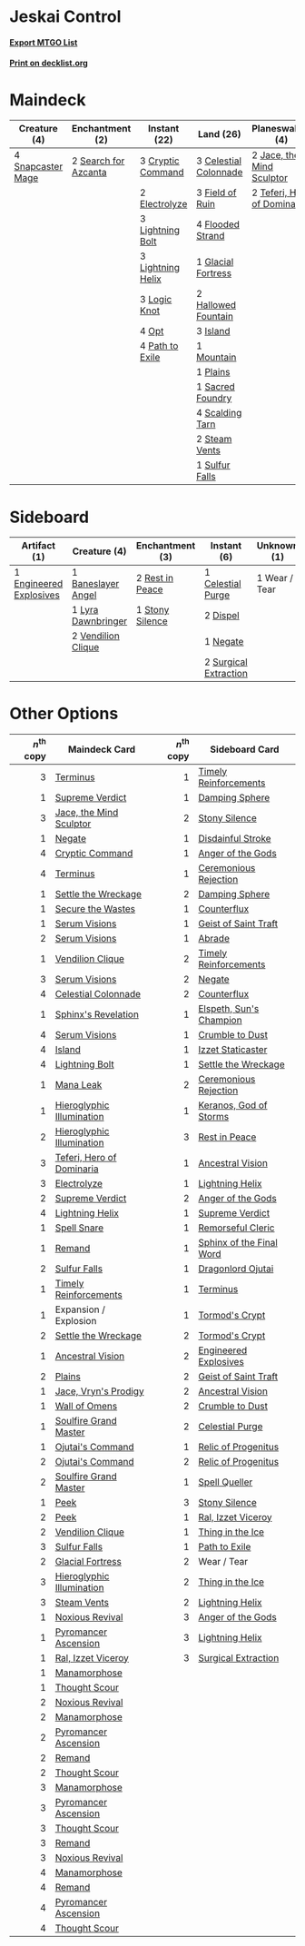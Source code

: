 # Jeskai Control

#### [Export MTGO List](../collection/Jeskai%20Control/Jeskai%20Control.txt)
#### [Print on decklist.org](http://decklist.org/?deckmain=3%09Celestial%20Colonnade%0A3%09Cryptic%20Command%0A2%09Electrolyze%0A3%09Field%20of%20Ruin%0A4%09Flooded%20Strand%0A1%09Glacial%20Fortress%0A2%09Hallowed%20Fountain%0A3%09Island%0A2%09Jace,%20the%20Mind%20Sculptor%0A3%09Lightning%20Bolt%0A3%09Lightning%20Helix%0A3%09Logic%20Knot%0A1%09Mountain%0A4%09Opt%0A4%09Path%20to%20Exile%0A1%09Plains%0A1%09Sacred%20Foundry%0A4%09Scalding%20Tarn%0A2%09Search%20for%20Azcanta%0A4%09Snapcaster%20Mage%0A2%09Steam%20Vents%0A1%09Sulfur%20Falls%0A2%09Teferi,%20Hero%20of%20Dominaria%0A2%09Terminus&deckside=1%09Baneslayer%20Angel%0A1%09Celestial%20Purge%0A2%09Dispel%0A1%09Engineered%20Explosives%0A1%09Lyra%20Dawnbringer%0A1%09Negate%0A2%09Rest%20in%20Peace%0A1%09Stony%20Silence%0A2%09Surgical%20Extraction%0A2%09Vendilion%20Clique%0A1%09Wear%20/%20Tear)
# Maindeck

|                                        Creature (4)                                        |                                        Enchantment (2)                                        |                                        Instant (22)                                        |                                           Land (26)                                            |                                           Planeswalker (4)                                           |                                     Sorcery (2)                                     |
|--------------------------------------------------------------------------------------------|-----------------------------------------------------------------------------------------------|--------------------------------------------------------------------------------------------|------------------------------------------------------------------------------------------------|------------------------------------------------------------------------------------------------------|-------------------------------------------------------------------------------------|
|4 [Snapcaster Mage](http://gatherer.wizards.com/Pages/Card/Details.aspx?multiverseid=425875)|2 [Search for Azcanta](http://gatherer.wizards.com/Pages/Card/Details.aspx?multiverseid=435226)|3 [Cryptic Command](http://gatherer.wizards.com/Pages/Card/Details.aspx?multiverseid=370439)|3 [Celestial Colonnade](http://gatherer.wizards.com/Pages/Card/Details.aspx?multiverseid=177545)|2 [Jace, the Mind Sculptor](http://gatherer.wizards.com/Pages/Card/Details.aspx?multiverseid=382979)  |2 [Terminus](http://gatherer.wizards.com/Pages/Card/Details.aspx?multiverseid=425851)|
|                                                                                            |                                                                                               |2 [Electrolyze](http://gatherer.wizards.com/Pages/Card/Details.aspx?multiverseid=370376)    |3 [Field of Ruin](http://gatherer.wizards.com/Pages/Card/Details.aspx?multiverseid=435415)      |2 [Teferi, Hero of Dominaria](http://gatherer.wizards.com/Pages/Card/Details.aspx?multiverseid=443095)|                                                                                     |
|                                                                                            |                                                                                               |3 [Lightning Bolt](http://gatherer.wizards.com/Pages/Card/Details.aspx?multiverseid=234704) |4 [Flooded Strand](http://gatherer.wizards.com/Pages/Card/Details.aspx?multiverseid=405098)     |                                                                                                      |                                                                                     |
|                                                                                            |                                                                                               |3 [Lightning Helix](http://gatherer.wizards.com/Pages/Card/Details.aspx?multiverseid=205361)|1 [Glacial Fortress](http://gatherer.wizards.com/Pages/Card/Details.aspx?multiverseid=435416)   |                                                                                                      |                                                                                     |
|                                                                                            |                                                                                               |3 [Logic Knot](http://gatherer.wizards.com/Pages/Card/Details.aspx?multiverseid=370529)     |2 [Hallowed Fountain](http://gatherer.wizards.com/Pages/Card/Details.aspx?multiverseid=405100)  |                                                                                                      |                                                                                     |
|                                                                                            |                                                                                               |4 [Opt](http://gatherer.wizards.com/Pages/Card/Details.aspx?multiverseid=435217)            |3 [Island](http://gatherer.wizards.com/Pages/Card/Details.aspx?multiverseid=439602)             |                                                                                                      |                                                                                     |
|                                                                                            |                                                                                               |4 [Path to Exile](http://gatherer.wizards.com/Pages/Card/Details.aspx?multiverseid=370408)  |1 [Mountain](http://gatherer.wizards.com/Pages/Card/Details.aspx?multiverseid=439604)           |                                                                                                      |                                                                                     |
|                                                                                            |                                                                                               |                                                                                            |1 [Plains](http://gatherer.wizards.com/Pages/Card/Details.aspx?multiverseid=439601)             |                                                                                                      |                                                                                     |
|                                                                                            |                                                                                               |                                                                                            |1 [Sacred Foundry](http://gatherer.wizards.com/Pages/Card/Details.aspx?multiverseid=405106)     |                                                                                                      |                                                                                     |
|                                                                                            |                                                                                               |                                                                                            |4 [Scalding Tarn](http://gatherer.wizards.com/Pages/Card/Details.aspx?multiverseid=426069)      |                                                                                                      |                                                                                     |
|                                                                                            |                                                                                               |                                                                                            |2 [Steam Vents](http://gatherer.wizards.com/Pages/Card/Details.aspx?multiverseid=405109)        |                                                                                                      |                                                                                     |
|                                                                                            |                                                                                               |                                                                                            |1 [Sulfur Falls](http://gatherer.wizards.com/Pages/Card/Details.aspx?multiverseid=241987)       |                                                                                                      |                                                                                     |


# Sideboard

|                                           Artifact (1)                                           |                                        Creature (4)                                         |                                     Enchantment (3)                                      |                                          Instant (6)                                           | Unknown (1) |
|--------------------------------------------------------------------------------------------------|---------------------------------------------------------------------------------------------|------------------------------------------------------------------------------------------|------------------------------------------------------------------------------------------------|-------------|
|1 [Engineered Explosives](http://gatherer.wizards.com/Pages/Card/Details.aspx?multiverseid=370549)|1 [Baneslayer Angel](http://gatherer.wizards.com/Pages/Card/Details.aspx?multiverseid=401633)|2 [Rest in Peace](http://gatherer.wizards.com/Pages/Card/Details.aspx?multiverseid=442021)|1 [Celestial Purge](http://gatherer.wizards.com/Pages/Card/Details.aspx?multiverseid=397699)    |1 Wear / Tear|
|                                                                                                  |1 [Lyra Dawnbringer](http://gatherer.wizards.com/Pages/Card/Details.aspx?multiverseid=442914)|1 [Stony Silence](http://gatherer.wizards.com/Pages/Card/Details.aspx?multiverseid=425850)|2 [Dispel](http://gatherer.wizards.com/Pages/Card/Details.aspx?multiverseid=201562)             |             |
|                                                                                                  |2 [Vendilion Clique](http://gatherer.wizards.com/Pages/Card/Details.aspx?multiverseid=370390)|                                                                                          |1 [Negate](http://gatherer.wizards.com/Pages/Card/Details.aspx?multiverseid=447135)             |             |
|                                                                                                  |                                                                                             |                                                                                          |2 [Surgical Extraction](http://gatherer.wizards.com/Pages/Card/Details.aspx?multiverseid=397706)|             |


# Other Options

|*n*<sup>th</sup> copy|                                           Maindeck Card                                            |*n*<sup>th</sup> copy|                                          Sideboard Card                                           |
|--------------------:|----------------------------------------------------------------------------------------------------|--------------------:|---------------------------------------------------------------------------------------------------|
|                    3|[Terminus](http://gatherer.wizards.com/Pages/Card/Details.aspx?multiverseid=425851)                 |                    1|[Timely Reinforcements](http://gatherer.wizards.com/Pages/Card/Details.aspx?multiverseid=220074)   |
|                    1|[Supreme Verdict](http://gatherer.wizards.com/Pages/Card/Details.aspx?multiverseid=438776)          |                    1|[Damping Sphere](http://gatherer.wizards.com/Pages/Card/Details.aspx?multiverseid=443101)          |
|                    3|[Jace, the Mind Sculptor](http://gatherer.wizards.com/Pages/Card/Details.aspx?multiverseid=382979)  |                    2|[Stony Silence](http://gatherer.wizards.com/Pages/Card/Details.aspx?multiverseid=425850)           |
|                    1|[Negate](http://gatherer.wizards.com/Pages/Card/Details.aspx?multiverseid=447135)                   |                    1|[Disdainful Stroke](http://gatherer.wizards.com/Pages/Card/Details.aspx?multiverseid=446776)       |
|                    4|[Cryptic Command](http://gatherer.wizards.com/Pages/Card/Details.aspx?multiverseid=370439)          |                    1|[Anger of the Gods](http://gatherer.wizards.com/Pages/Card/Details.aspx?multiverseid=438682)       |
|                    4|[Terminus](http://gatherer.wizards.com/Pages/Card/Details.aspx?multiverseid=425851)                 |                    1|[Ceremonious Rejection](http://gatherer.wizards.com/Pages/Card/Details.aspx?multiverseid=417613)   |
|                    1|[Settle the Wreckage](http://gatherer.wizards.com/Pages/Card/Details.aspx?multiverseid=435186)      |                    2|[Damping Sphere](http://gatherer.wizards.com/Pages/Card/Details.aspx?multiverseid=443101)          |
|                    1|[Secure the Wastes](http://gatherer.wizards.com/Pages/Card/Details.aspx?multiverseid=394683)        |                    1|[Counterflux](http://gatherer.wizards.com/Pages/Card/Details.aspx?multiverseid=405183)             |
|                    1|[Serum Visions](http://gatherer.wizards.com/Pages/Card/Details.aspx?multiverseid=425874)            |                    1|[Geist of Saint Traft](http://gatherer.wizards.com/Pages/Card/Details.aspx?multiverseid=409577)    |
|                    2|[Serum Visions](http://gatherer.wizards.com/Pages/Card/Details.aspx?multiverseid=425874)            |                    1|[Abrade](http://gatherer.wizards.com/Pages/Card/Details.aspx?multiverseid=430772)                  |
|                    1|[Vendilion Clique](http://gatherer.wizards.com/Pages/Card/Details.aspx?multiverseid=370390)         |                    2|[Timely Reinforcements](http://gatherer.wizards.com/Pages/Card/Details.aspx?multiverseid=220074)   |
|                    3|[Serum Visions](http://gatherer.wizards.com/Pages/Card/Details.aspx?multiverseid=425874)            |                    2|[Negate](http://gatherer.wizards.com/Pages/Card/Details.aspx?multiverseid=447135)                  |
|                    4|[Celestial Colonnade](http://gatherer.wizards.com/Pages/Card/Details.aspx?multiverseid=177545)      |                    2|[Counterflux](http://gatherer.wizards.com/Pages/Card/Details.aspx?multiverseid=405183)             |
|                    1|[Sphinx's Revelation](http://gatherer.wizards.com/Pages/Card/Details.aspx?multiverseid=426012)      |                    1|[Elspeth, Sun's Champion](http://gatherer.wizards.com/Pages/Card/Details.aspx?multiverseid=394361) |
|                    4|[Serum Visions](http://gatherer.wizards.com/Pages/Card/Details.aspx?multiverseid=425874)            |                    1|[Crumble to Dust](http://gatherer.wizards.com/Pages/Card/Details.aspx?multiverseid=401850)         |
|                    4|[Island](http://gatherer.wizards.com/Pages/Card/Details.aspx?multiverseid=439602)                   |                    1|[Izzet Staticaster](http://gatherer.wizards.com/Pages/Card/Details.aspx?multiverseid=253638)       |
|                    4|[Lightning Bolt](http://gatherer.wizards.com/Pages/Card/Details.aspx?multiverseid=234704)           |                    1|[Settle the Wreckage](http://gatherer.wizards.com/Pages/Card/Details.aspx?multiverseid=435186)     |
|                    1|[Mana Leak](http://gatherer.wizards.com/Pages/Card/Details.aspx?multiverseid=397773)                |                    2|[Ceremonious Rejection](http://gatherer.wizards.com/Pages/Card/Details.aspx?multiverseid=417613)   |
|                    1|[Hieroglyphic Illumination](http://gatherer.wizards.com/Pages/Card/Details.aspx?multiverseid=426759)|                    1|[Keranos, God of Storms](http://gatherer.wizards.com/Pages/Card/Details.aspx?multiverseid=380442)  |
|                    2|[Hieroglyphic Illumination](http://gatherer.wizards.com/Pages/Card/Details.aspx?multiverseid=426759)|                    3|[Rest in Peace](http://gatherer.wizards.com/Pages/Card/Details.aspx?multiverseid=442021)           |
|                    3|[Teferi, Hero of Dominaria](http://gatherer.wizards.com/Pages/Card/Details.aspx?multiverseid=443095)|                    1|[Ancestral Vision](http://gatherer.wizards.com/Pages/Card/Details.aspx?multiverseid=438608)        |
|                    3|[Electrolyze](http://gatherer.wizards.com/Pages/Card/Details.aspx?multiverseid=370376)              |                    1|[Lightning Helix](http://gatherer.wizards.com/Pages/Card/Details.aspx?multiverseid=205361)         |
|                    2|[Supreme Verdict](http://gatherer.wizards.com/Pages/Card/Details.aspx?multiverseid=438776)          |                    2|[Anger of the Gods](http://gatherer.wizards.com/Pages/Card/Details.aspx?multiverseid=438682)       |
|                    4|[Lightning Helix](http://gatherer.wizards.com/Pages/Card/Details.aspx?multiverseid=205361)          |                    1|[Supreme Verdict](http://gatherer.wizards.com/Pages/Card/Details.aspx?multiverseid=438776)         |
|                    1|[Spell Snare](http://gatherer.wizards.com/Pages/Card/Details.aspx?multiverseid=370447)              |                    1|[Remorseful Cleric](http://gatherer.wizards.com/Pages/Card/Details.aspx?multiverseid=447169)       |
|                    1|[Remand](http://gatherer.wizards.com/Pages/Card/Details.aspx?multiverseid=397881)                   |                    1|[Sphinx of the Final Word](http://gatherer.wizards.com/Pages/Card/Details.aspx?multiverseid=407573)|
|                    2|[Sulfur Falls](http://gatherer.wizards.com/Pages/Card/Details.aspx?multiverseid=241987)             |                    1|[Dragonlord Ojutai](http://gatherer.wizards.com/Pages/Card/Details.aspx?multiverseid=394549)       |
|                    1|[Timely Reinforcements](http://gatherer.wizards.com/Pages/Card/Details.aspx?multiverseid=220074)    |                    1|[Terminus](http://gatherer.wizards.com/Pages/Card/Details.aspx?multiverseid=425851)                |
|                    1|Expansion / Explosion                                                                               |                    1|[Tormod's Crypt](http://gatherer.wizards.com/Pages/Card/Details.aspx?multiverseid=389723)          |
|                    2|[Settle the Wreckage](http://gatherer.wizards.com/Pages/Card/Details.aspx?multiverseid=435186)      |                    2|[Tormod's Crypt](http://gatherer.wizards.com/Pages/Card/Details.aspx?multiverseid=389723)          |
|                    1|[Ancestral Vision](http://gatherer.wizards.com/Pages/Card/Details.aspx?multiverseid=438608)         |                    2|[Engineered Explosives](http://gatherer.wizards.com/Pages/Card/Details.aspx?multiverseid=370549)   |
|                    2|[Plains](http://gatherer.wizards.com/Pages/Card/Details.aspx?multiverseid=439601)                   |                    2|[Geist of Saint Traft](http://gatherer.wizards.com/Pages/Card/Details.aspx?multiverseid=409577)    |
|                    1|[Jace, Vryn's Prodigy](http://gatherer.wizards.com/Pages/Card/Details.aspx?multiverseid=439335)     |                    2|[Ancestral Vision](http://gatherer.wizards.com/Pages/Card/Details.aspx?multiverseid=438608)        |
|                    1|[Wall of Omens](http://gatherer.wizards.com/Pages/Card/Details.aspx?multiverseid=413576)            |                    2|[Crumble to Dust](http://gatherer.wizards.com/Pages/Card/Details.aspx?multiverseid=401850)         |
|                    1|[Soulfire Grand Master](http://gatherer.wizards.com/Pages/Card/Details.aspx?multiverseid=391927)    |                    2|[Celestial Purge](http://gatherer.wizards.com/Pages/Card/Details.aspx?multiverseid=397699)         |
|                    1|[Ojutai's Command](http://gatherer.wizards.com/Pages/Card/Details.aspx?multiverseid=394642)         |                    1|[Relic of Progenitus](http://gatherer.wizards.com/Pages/Card/Details.aspx?multiverseid=205326)     |
|                    2|[Ojutai's Command](http://gatherer.wizards.com/Pages/Card/Details.aspx?multiverseid=394642)         |                    2|[Relic of Progenitus](http://gatherer.wizards.com/Pages/Card/Details.aspx?multiverseid=205326)     |
|                    2|[Soulfire Grand Master](http://gatherer.wizards.com/Pages/Card/Details.aspx?multiverseid=391927)    |                    1|[Spell Queller](http://gatherer.wizards.com/Pages/Card/Details.aspx?multiverseid=414494)           |
|                    1|[Peek](http://gatherer.wizards.com/Pages/Card/Details.aspx?multiverseid=30686)                      |                    3|[Stony Silence](http://gatherer.wizards.com/Pages/Card/Details.aspx?multiverseid=425850)           |
|                    2|[Peek](http://gatherer.wizards.com/Pages/Card/Details.aspx?multiverseid=30686)                      |                    1|[Ral, Izzet Viceroy](http://gatherer.wizards.com/Pages/Card/Details.aspx?multiverseid=452945)      |
|                    2|[Vendilion Clique](http://gatherer.wizards.com/Pages/Card/Details.aspx?multiverseid=370390)         |                    1|[Thing in the Ice](http://gatherer.wizards.com/Pages/Card/Details.aspx?multiverseid=409836)        |
|                    3|[Sulfur Falls](http://gatherer.wizards.com/Pages/Card/Details.aspx?multiverseid=241987)             |                    1|[Path to Exile](http://gatherer.wizards.com/Pages/Card/Details.aspx?multiverseid=370408)           |
|                    2|[Glacial Fortress](http://gatherer.wizards.com/Pages/Card/Details.aspx?multiverseid=435416)         |                    2|Wear / Tear                                                                                        |
|                    3|[Hieroglyphic Illumination](http://gatherer.wizards.com/Pages/Card/Details.aspx?multiverseid=426759)|                    2|[Thing in the Ice](http://gatherer.wizards.com/Pages/Card/Details.aspx?multiverseid=409836)        |
|                    3|[Steam Vents](http://gatherer.wizards.com/Pages/Card/Details.aspx?multiverseid=405109)              |                    2|[Lightning Helix](http://gatherer.wizards.com/Pages/Card/Details.aspx?multiverseid=205361)         |
|                    1|[Noxious Revival](http://gatherer.wizards.com/Pages/Card/Details.aspx?multiverseid=230067)          |                    3|[Anger of the Gods](http://gatherer.wizards.com/Pages/Card/Details.aspx?multiverseid=438682)       |
|                    1|[Pyromancer Ascension](http://gatherer.wizards.com/Pages/Card/Details.aspx?multiverseid=425933)     |                    3|[Lightning Helix](http://gatherer.wizards.com/Pages/Card/Details.aspx?multiverseid=205361)         |
|                    1|[Ral, Izzet Viceroy](http://gatherer.wizards.com/Pages/Card/Details.aspx?multiverseid=452945)       |                    3|[Surgical Extraction](http://gatherer.wizards.com/Pages/Card/Details.aspx?multiverseid=397706)     |
|                    1|[Manamorphose](http://gatherer.wizards.com/Pages/Card/Details.aspx?multiverseid=370568)             |                     |                                                                                                   |
|                    1|[Thought Scour](http://gatherer.wizards.com/Pages/Card/Details.aspx?multiverseid=438642)            |                     |                                                                                                   |
|                    2|[Noxious Revival](http://gatherer.wizards.com/Pages/Card/Details.aspx?multiverseid=230067)          |                     |                                                                                                   |
|                    2|[Manamorphose](http://gatherer.wizards.com/Pages/Card/Details.aspx?multiverseid=370568)             |                     |                                                                                                   |
|                    2|[Pyromancer Ascension](http://gatherer.wizards.com/Pages/Card/Details.aspx?multiverseid=425933)     |                     |                                                                                                   |
|                    2|[Remand](http://gatherer.wizards.com/Pages/Card/Details.aspx?multiverseid=397881)                   |                     |                                                                                                   |
|                    2|[Thought Scour](http://gatherer.wizards.com/Pages/Card/Details.aspx?multiverseid=438642)            |                     |                                                                                                   |
|                    3|[Manamorphose](http://gatherer.wizards.com/Pages/Card/Details.aspx?multiverseid=370568)             |                     |                                                                                                   |
|                    3|[Pyromancer Ascension](http://gatherer.wizards.com/Pages/Card/Details.aspx?multiverseid=425933)     |                     |                                                                                                   |
|                    3|[Thought Scour](http://gatherer.wizards.com/Pages/Card/Details.aspx?multiverseid=438642)            |                     |                                                                                                   |
|                    3|[Remand](http://gatherer.wizards.com/Pages/Card/Details.aspx?multiverseid=397881)                   |                     |                                                                                                   |
|                    3|[Noxious Revival](http://gatherer.wizards.com/Pages/Card/Details.aspx?multiverseid=230067)          |                     |                                                                                                   |
|                    4|[Manamorphose](http://gatherer.wizards.com/Pages/Card/Details.aspx?multiverseid=370568)             |                     |                                                                                                   |
|                    4|[Remand](http://gatherer.wizards.com/Pages/Card/Details.aspx?multiverseid=397881)                   |                     |                                                                                                   |
|                    4|[Pyromancer Ascension](http://gatherer.wizards.com/Pages/Card/Details.aspx?multiverseid=425933)     |                     |                                                                                                   |
|                    4|[Thought Scour](http://gatherer.wizards.com/Pages/Card/Details.aspx?multiverseid=438642)            |                     |                                                                                                   |

